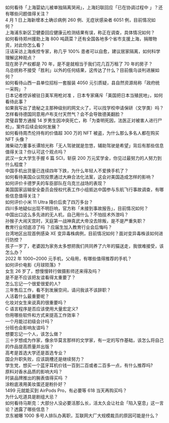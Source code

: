 如何看待「上海婴幼儿被单独隔离哭闹」，上海妇联回应「已在协调过程中 」？还有哪些问题值得关注？  
4 月 1 日上海新增本土确诊病例 260 例、无症状感染者 6051 例，目前情况如何？  
上海浦东新区卫健委回应健康云检测结果有误，称正在调查，具体情况如何？  
如何看待郑州援助上海 800 吨蔬菜？还有全国各地多个省市支援上海，捐赠物资，对此你怎么看？  
汪诘采访上海疾控专家，称几乎 100% 患者可以自愈，建议居家隔离，如何科学理解这种观点？  
现在房子产权都是 70 年，是不是就相当于我们花几百万租了 70 年的房子？  
乌总统称不接受「胜利」以外的任何结果，这传达了什么？目前俄乌谈判进展如何？  
如何看待山西一县单位招标一套服装 4050 元引质疑，县自然资源局称「政府统一采购」？  
日本记者控诉被驻日美军用枪对准 ，日本专家痛斥「美国把日本当殖民地」，如何看待此事？  
如果我写出了诡秘之主那种级别的网文火了，可以找学校申请保研（文学类）吗？  
怎样看待德国同意用卢布支付天然气？会不会导致德美翻脸？  
灵璧县警方通报 14 岁男生因冲突死亡，称「为查明死因，法医正对被害人进行尸检」，案件后续会如何发展？  
如何看待周杰伦持有的价值超 300 万的 NFT 被盗，为什么那么多名人都在购买 NFT 头像？  
潍柴动力董事长谭旭光称「无人驾驶就是忽悠，辅助驾驶是希望」背后有那些信息值得关注？你认可这个观点吗？  
武汉一女大学生手握 6 篇 SCI，斩获 200 万元奖学金，你见过最努力的人努力到什么程度？  
中国手机出货量已连续四年下跌，为什么年轻人不爱换手机了？  
如何看待美国众议院投票通过大麻合法化法案，这会对美国造成怎样的影响？  
如何评价卡德罗夫的车臣部队在乌克兰战场的表现？  
美国国家运输安全委员会授权代表工作小组抵达中国参与东航飞行事故调查，有哪些信息值得关注？  
如何评价小米 11 Ultra 降价后卖了四万多台？  
四川多地疑似出现不明巨响，官方称「未接到事故报告」，目前情况如何？  
中国出口这么多先进的无人机，自己用什么？不怕技术外泄吗？  
孙猴子大闹天宫时，天庭第一战神真武大帝没去除叛，是不是严重失职？  
教育行业彻底凉了吗 ？应届生加入教育行业会后悔吗？  
台湾地区出现首例感染 XE 变异毒株病例，目前情况如何？面对变异毒株该如何进行防控？  
孩子一岁了，老婆因为家务太多想把我们共同养了六年的猫送走，我很难接受，该怎么办？  
2022 年 1000~2000 元手机，父母用，有哪些值得推荐的手机？  
如何评价电影《月球陨落》?  
女生 26 岁了，想慢慢转行做摄影师还来得及吗？  
是不是不应该把友谊看得太重要了？  
怎么忘记一个很爱很爱的人?  
三年售后工作，看不到发展空间，请问我该不该辞职？  
人活着什么最重要呢？  
化妆对女生来说真的很重要吗？  
C 语言程序是否应该使用大量宏定义?  
你用哪些软件和方式来提高工作效率？  
一个月能过初级会计吗？  
分班也会影响友谊吗？  
想要忘记一个人，该怎么做？  
三十岁想成为作家，像余华莫言那样的文学家，有一定的写作基础，该怎么将自己的作品提高质量并出版？  
高考是首选大学还是首选专业？  
国企升职失败，应该跳槽还是继续努力？  
学生党，想买一个蓝牙耳机价钱一百到二百或者二百多一点，有什么推荐吗?  
原料对香水品质的影响大吗？  
时装品牌推出的腕表值得买吗 ？  
涂粉底液用美妆蛋还是粉扑好？  
1499 元就能买到 AirPods Pro，有必要等 618 当天再购买吗？  
为什么吃道具是剧组大忌？  
如何看待马斯克：大部分人没必要活那么长，活太久会让社会「陷入窒息」这一言论？透露了哪些信息？  
京东被曝 1000 多号人排队办离职，互联网大厂大规模裁员的原因可能是什么？  
